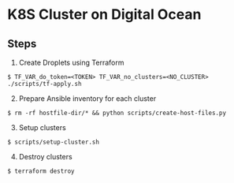 # K8S Cluster on Digital Ocean

## Steps
1. Create Droplets using Terraform
```
$ TF_VAR_do_token=<TOKEN> TF_VAR_no_clusters=<NO_CLUSTER> ./scripts/tf-apply.sh
```

2. Prepare Ansible inventory for each cluster
```
$ rm -rf hostfile-dir/* && python scripts/create-host-files.py
```

3. Setup clusters
```
$ scripts/setup-cluster.sh
```

4. Destroy clusters
```
$ terraform destroy
```